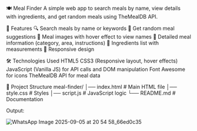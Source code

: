 🍽 Meal Finder
A simple web app to search meals by name, view details with ingredients, and get random meals using TheMealDB API.

🚀 Features
🔍 Search meals by name or keywords
🎲 Get random meal suggestions
📸 Meal images with hover effect to view names
📖 Detailed meal information (category, area, instructions)
🥗 Ingredients list with measurements
📱 Responsive design

🛠 Technologies Used
HTML5
CSS3 (Responsive layout, hover effects)
JavaScript (Vanilla JS) for API calls and DOM manipulation
Font Awesome for icons
TheMealDB API for meal data

📂 Project Structure
meal-finder/
│── index.html       # Main HTML file
│── style.css        # Styles
│── script.js        # JavaScript logic
└── README.md        # Documentation

Output:

![WhatsApp Image 2025-09-05 at 20 54 58_66ed0c35](https://github.com/user-attachments/assets/384b0c94-e227-4335-82da-0149ffe56f9a)
